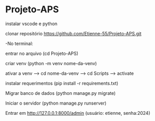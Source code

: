 # Projeto-APS

instalar vscode e python 

clonar repositório https://github.com/Etienne-55/Projeto-APS.git

-No terminal:

entrar no arquivo (cd Projeto-APS)

criar venv (python -m venv nome-da-venv)

ativar a venv --> cd nome-da-venv --> cd Scripts --> activate

instalar requerimentos (pip install -r requirements.txt)

Migrar banco de dados (python manage.py migrate)

Iniciar o servidor (python manage.py runserver)

Entrar em http://127.0.0.1:8000/admin (usuário: etienne, senha:2024)
